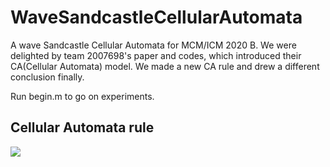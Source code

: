# WaveSandcastleCellularAutomata
A wave Sandcastle Cellular Automata for MCM/ICM 2020 B. We were delighted by team 2007698's paper and codes, which introduced their CA(Cellular Automata) model. We made a new CA rule and drew a different conclusion finally.

Run begin.m to go on experiments.

## Cellular Automata rule

![](http://latex.codecogs.com/svg.latex?f(x)=\\begin{cases}max\\{w_w(sin(\\frac{2\\pi}{d}i)+\\frac{sin(\\frac{\\pi}{d}i)}{1.8}),1\\},(4k+1)d<i<(4k+2)d,k=0,1,2,...\\\\0,else\\\\\\end{cases})
